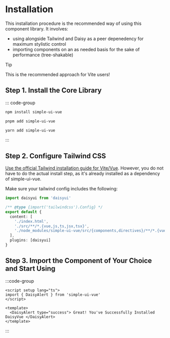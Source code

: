 # Installation

This installation procedure is the recommended way of using this component library. It involves:

- using alongside Tailwind and Daisy as a peer depenedency for maximum stylistic control
- importing components on an as needed basis for the sake of performance (tree-shakable)

> [!TIP]
> This is the recommended approach for Vite users!

## Step 1. Install the Core Library

::: code-group

```bash [npm]
npm install simple-ui-vue
```

```bash [pnpm]
pnpm add simple-ui-vue
```

```bash [yarn]
yarn add simple-ui-vue
```

:::

## Step 2. Configure Tailwind CSS

[Use the official Tailwind installation guide for Vite/Vue](https://tailwindcss.com/docs/guides/vite#vue). However, you do not have to do the actual install step, as it's already installed as a dependency of simple-ui-vue.

Make sure your tailwind config includes the following:

```ts [tailwind.config.ts]
import daisyui from 'daisyui'

/** @type {import('tailwindcss').Config} */
export default {
  content: [
    './index.html',
    './src/**/*.{vue,js,ts,jsx,tsx}',
    './node_modules/simple-ui-vue/src/{components,directives}/**/*.{vue,ts}'
  ],
  plugins: [daisyui]
}
```

## Step 3. Import the Component of Your Choice and Start Using

:::code-group

```vue [App.vue]
<script setup lang="ts">
import { DaisyAlert } from 'simple-ui-vue'
</script>

<template>
  <DaisyAlert type="success"> Great! You've Successfully Installed DaisyVue </DaisyAlert>
</template>
```

:::
